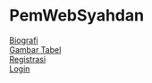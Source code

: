 # PemWebSyahdan

[Biografi ](https://syahdanalfiansyah.github.io/PemWebSyahdan/Biografi/) <br>
[Gambar Tabel ](https://syahdanalfiansyah.github.io/PemWebSyahdan/Tabel/) <br>
[Registrasi ](https://syahdanalfiansyah.github.io/PemWebSyahdan/Register/) <br>
[Login ](https://syahdanalfiansyah.github.io/PemWebSyahdan/Login/)
